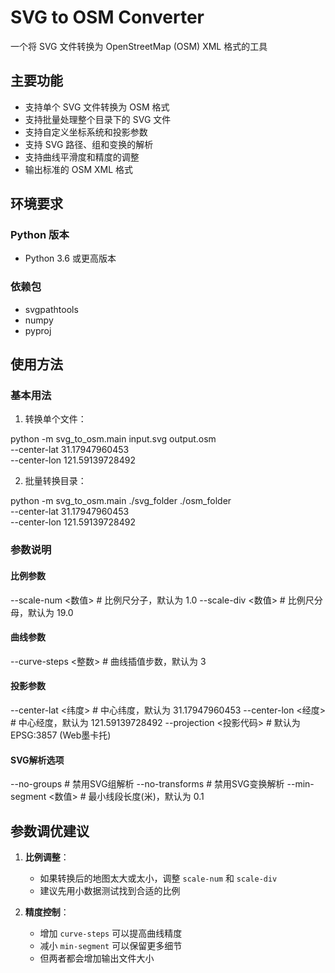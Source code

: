 # SVG to OSM Converter

一个将 SVG 文件转换为 OpenStreetMap (OSM) XML 格式的工具

## 主要功能

- 支持单个 SVG 文件转换为 OSM 格式
- 支持批量处理整个目录下的 SVG 文件
- 支持自定义坐标系统和投影参数
- 支持 SVG 路径、组和变换的解析
- 支持曲线平滑度和精度的调整
- 输出标准的 OSM XML 格式

## 环境要求

### Python 版本
- Python 3.6 或更高版本

### 依赖包

- svgpathtools
- numpy
- pyproj

## 使用方法

### 基本用法

1. 转换单个文件：

python -m svg_to_osm.main input.svg output.osm \
--center-lat 31.17947960453 \
--center-lon 121.59139728492

2. 批量转换目录：

python -m svg_to_osm.main ./svg_folder ./osm_folder \
--center-lat 31.17947960453 \
--center-lon 121.59139728492


### 参数说明

#### 比例参数

--scale-num <数值> # 比例尺分子，默认为 1.0
--scale-div <数值> # 比例尺分母，默认为 19.0

#### 曲线参数

--curve-steps <整数> # 曲线插值步数，默认为 3

#### 投影参数

--center-lat <纬度> # 中心纬度，默认为 31.17947960453
--center-lon <经度> # 中心经度，默认为 121.59139728492
--projection <投影代码> # 默认为 EPSG:3857 (Web墨卡托)

#### SVG解析选项

--no-groups # 禁用SVG组解析
--no-transforms # 禁用SVG变换解析
--min-segment <数值> # 最小线段长度(米)，默认为 0.1

## 参数调优建议

1. **比例调整**：
   - 如果转换后的地图太大或太小，调整 `scale-num` 和 `scale-div`
   - 建议先用小数据测试找到合适的比例

2. **精度控制**：
   - 增加 `curve-steps` 可以提高曲线精度
   - 减小 `min-segment` 可以保留更多细节
   - 但两者都会增加输出文件大小
